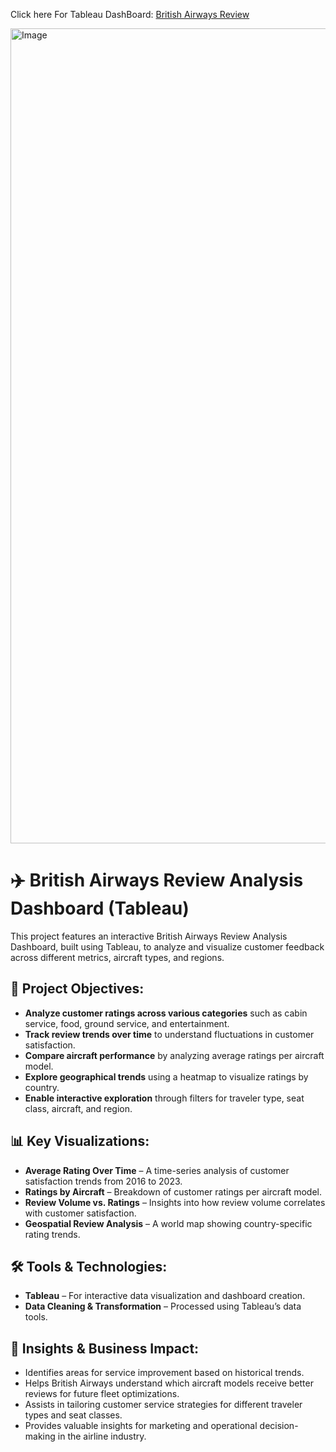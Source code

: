 Click here For Tableau DashBoard: [British Airways Review](https://public.tableau.com/app/profile/ivan.mu6616/viz/BritishAirways_17374162497700/Dashboard1)

<img width="1304" alt="Image" src="https://github.com/user-attachments/assets/b8632bec-d38a-483d-b82d-8c39f4a595e7" />

# ✈️ British Airways Review Analysis Dashboard (Tableau)

This project features an interactive British Airways Review Analysis Dashboard, built using Tableau, to analyze and visualize customer feedback across different metrics, aircraft types, and regions.
## 🔹 Project Objectives:

* **Analyze customer ratings across various categories** such as cabin service, food, ground service, and entertainment.
* **Track review trends over time** to understand fluctuations in customer satisfaction.
* **Compare aircraft performance** by analyzing average ratings per aircraft model.
* **Explore geographical trends** using a heatmap to visualize ratings by country.
* **Enable interactive exploration** through filters for traveler type, seat class, aircraft, and region.

## 📊 Key Visualizations:

* **Average Rating Over Time** – A time-series analysis of customer satisfaction trends from 2016 to 2023.
* **Ratings by Aircraft** – Breakdown of customer ratings per aircraft model.
* **Review Volume vs. Ratings** – Insights into how review volume correlates with customer satisfaction.
* **Geospatial Review Analysis** – A world map showing country-specific rating trends.

## 🛠️ Tools & Technologies:

* **Tableau** – For interactive data visualization and dashboard creation.
* **Data Cleaning & Transformation** – Processed using Tableau’s data tools.

## 🎯 Insights & Business Impact:

* Identifies areas for service improvement based on historical trends.
* Helps British Airways understand which aircraft models receive better reviews for future fleet optimizations.
* Assists in tailoring customer service strategies for different traveler types and seat classes.
* Provides valuable insights for marketing and operational decision-making in the airline industry.
